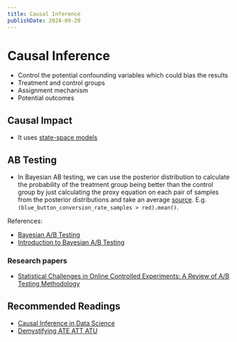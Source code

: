 ```yaml
---
title: Causal Inference
publishDate: 2024-09-20
---
```


# Causal Inference

- Control the potential confounding variables which could bias the results
- Treatment and control groups
- Assignment mechanism
- Potential outcomes

## Causal Impact

- It uses [state-space models](state-space-models.md)

## AB Testing

- In Bayesian AB testing, we can use the posterior distribution to calculate the probability of the treatment group being better than the control group by just calculating the proxy equation on each pair of samples from the posterior distributions and take an average [source](https://towardsdatascience.com/bayesian-a-b-testing-in-pymc3-54dceb87af74). E.g. `(blue_button_conversion_rate_samples > red).mean()`.

References:

- [Bayesian A/B Testing](https://towardsdatascience.com/bayesian-a-b-testing-in-pymc3-54dceb87af74)
- [Introduction to Bayesian A/B Testing](https://www.pymc.io/projects/examples/en/latest/causal_inference/bayesian_ab_testing_introduction.html)

### Research papers

- [Statistical Challenges in Online Controlled Experiments: A Review of A/B Testing Methodology](https://www.tandfonline.com/doi/full/10.1080/00031305.2023.2257237#abstract)

## Recommended Readings

- [Causal Inference in Data Science](https://www.yuan-meng.com/posts/causality/)
- [Demystifying ATE ATT ATU](https://www.andrewheiss.com/blog/2024/03/21/demystifying-ate-att-atu/)
